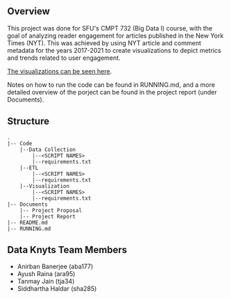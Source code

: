 ## Overview

This project was done for SFU's CMPT 732 (Big Data I) course, with the goal of analyzing reader engagement for articles published in the New York Times (NYT). This was achieved by using NYT article and comment metadata for the years 2017-2021 to create visualizations to depict metrics and trends related to user engagement. 

[The visualizations can be seen here](https://dataknyts-nyt.herokuapp.com/).

Notes on how to run the code can be found in RUNNING.md, and a more detailed overview of the porject can be found in the project report (under Documents).

## Structure

```
.
|-- Code
    |--Data Collection
        |--<SCRIPT NAMES>
        |--requirements.txt
    |--ETL
        |--<SCRIPT NAMES>
        |--requirements.txt
    |--Visualization
        |--<SCRIPT NAMES>
        |--requirements.txt
|-- Documents
    |-- Project Proposal
    |-- Project Report
|-- README.md
|-- RUNNING.md
```

## Data Knyts Team Members

- Anirban Banerjee (aba177)
- Ayush Raina (ara95)
- Tanmay Jain (tja34)
- Siddhartha Haldar (sha285)



